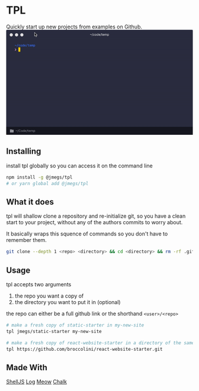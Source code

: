 # TPL

Quickly start up new projects from examples on Github.
![gif of tpl in action](/tpl.gif)

## Installing

install tpl globally so you can access it on the command line

```sh
npm install -g @jmegs/tpl
# or yarn global add @jmegs/tpl
```

## What it does

tpl will shallow clone a repository and re-initialize git, so you have a clean start to your project, without any of the authors commits to worry about.

It basically wraps this squence of commands so you don't have to remember them.

```sh
git clone --depth 1 <repo> <directory> && cd <directory> && rm -rf .git && git init && git add -all && git commit -m 'initial commit'
```

## Usage

tpl accepts two arguments

1.  the repo you want a copy of
2.  the directory you want to put it in (optional)

the repo can either be a full github link or the shorthand `<user>/<repo>`

```sh
# make a fresh copy of static-starter in my-new-site
tpl jmegs/static-starter my-new-site
```

```sh
# make a fresh copy of react-website-starter in a directory of the same name
tpl https://github.com/broccolini/react-website-starter.git
```

## Made With

[ShellJS](https://github.com/shelljs/shelljs)
[Log](https://github.com/c8r/log)
[Meow](https://github.com/sindresorhus/meow)
[Chalk](https://github.com/chalk/chalk)
